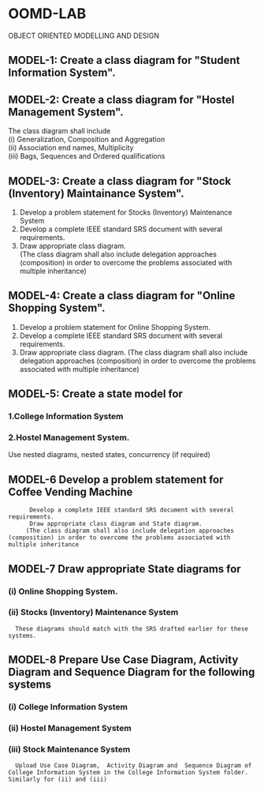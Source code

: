 # OOMD-LAB
OBJECT ORIENTED MODELLING AND DESIGN

## MODEL-1: Create a class diagram for "Student Information System".

## MODEL-2: Create a class diagram for "Hostel Management System".
The class diagram shall include<br>
(i) Generalization, Composition and Aggregation<br>
(ii) Association end names, Multiplicity<br>
(iii) Bags, Sequences and Ordered qualifications<br>
## MODEL-3: Create a class diagram for "Stock (Inventory) Maintainance System".
1. Develop a problem statement for Stocks (Inventory) Maintenance System<br>
2. Develop a complete IEEE standard SRS document with several requirements.<br>
3. Draw appropriate class diagram. <br>
(The class diagram shall also include delegation approaches (composition) in order to overcome the problems associated with multiple inheritance)<br>
## MODEL-4: Create a class diagram for "Online Shopping System".
1. Develop a problem statement for Online
Shopping System.
2. Develop a complete IEEE standard SRS document with several requirements.
3. Draw appropriate class diagram.
(The class diagram shall also include delegation approaches (composition) in order to overcome the problems associated with multiple inheritance)
## MODEL-5: Create a state model for 
   ### 1.College Information System <br>
   ### 2.Hostel Management System.
   Use nested diagrams, nested states, concurrency (if required)

## MODEL-6 Develop a problem statement for Coffee Vending Machine 
          Develop a complete IEEE standard SRS document with several requirements.
          Draw appropriate class diagram and State diagram.
         (The class diagram shall also include delegation approaches (composition) in order to overcome the problems associated with multiple inheritance
## MODEL-7 Draw appropriate State diagrams for
 ### (i)  Online Shopping System. 
 ### (ii) Stocks (Inventory) Maintenance System
      These diagrams should match with the SRS drafted earlier for these systems.
      
## MODEL-8 Prepare Use Case Diagram, Activity Diagram and Sequence Diagram for the following systems
   ### (i) College Information System
   ### (ii) Hostel Management System
   ### (iii) Stock Maintenance System 
      Upload Use Case Diagram,  Activity Diagram and  Sequence Diagram of College Information System in the College Information System folder. Similarly for (ii) and (iii)
